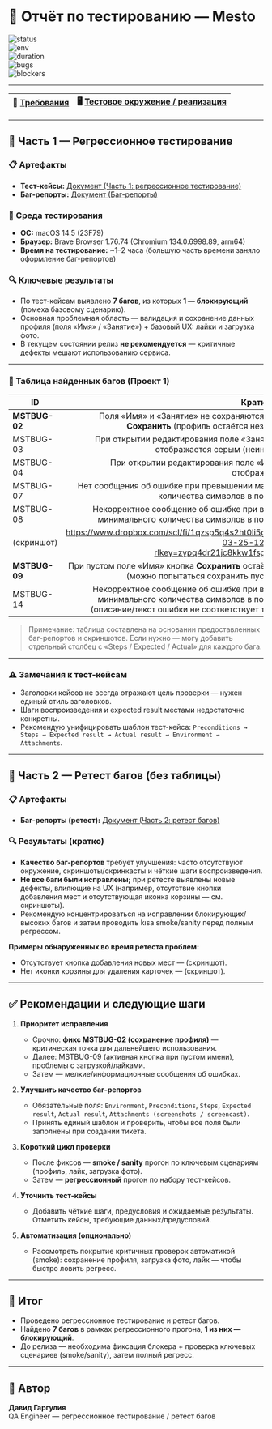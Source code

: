 # 🧪 Отчёт по тестированию — Mesto

![status](https://img.shields.io/badge/Status-Завершен-brightgreen)  
![env](https://img.shields.io/badge/Environment-macOS%2014.5%20%7C%20Brave%20Browser-lightgrey)  
![duration](https://img.shields.io/badge/Duration-1%20%E2%80%93%202%20hours-green)  
![bugs](https://img.shields.io/badge/Bugs_Found-7-red)  
![blockers](https://img.shields.io/badge/Blockers-1-brightred)

---

| 📑 [Требования](https://praktikum.notion.site/Mesto-9f2cfaa209734d1f8cfa0c0db3d3049f) | 🖥️ [Тестовое окружение / реализация](https://code.s3.yandex.net/qa/files/mesto/index.html) |
|---:|:---|

---

## 📁 Часть 1 — Регрессионное тестирование

### 📋 Артефакты
- **Тест-кейсы:** [Документ (Часть 1: регрессионное тестирование)](https://docs.google.com/spreadsheets/d/1iLMLPXGppCVs3R0BWKmH3bOKHDOAQjpsbNHY95s5pBo/edit?gid=220888493#gid=220888493)  
- **Баг-репорты:** [Документ (Баг-репорты)](https://docs.google.com/spreadsheets/d/1D5HoN9YMr3VQ6L9gJBynFNI4StPGRTgOxVVeMad51-s/edit?gid=1186534874#gid=1186534874)

### 🧾 Среда тестирования
- **ОС:** macOS 14.5 (23F79)  
- **Браузер:** Brave Browser 1.76.74 (Chromium 134.0.6998.89, arm64)  
- **Время на тестирование:** ~1–2 часа (большую часть времени заняло оформление баг-репортов)

### 🔍 Ключевые результаты
- По тест-кейсам выявлено **7 багов**, из которых **1 — блокирующий** (помеха базовому сценарию).  
- Основная проблемная область — валидация и сохранение данных профиля (поля «Имя» / «Занятие») + базовый UX: лайки и загрузка фото.  
- В текущем состоянии релиз **не рекомендуется** — критичные дефекты мешают использованию сервиса.

---

### 🐞 Таблица найденных багов (Проект 1)

| ID       | Краткое описание | Приоритет | Статус |
|----------|------------------:|:---------:|:------:|
| **MSTBUG-02** | Поля «Имя» и «Занятие» не сохраняются при нажатии **Сохранить** (профиль остаётся незаполненным) | **Blocker** | Открыт |
| MSTBUG-03 | При открытии редактирования поле «Занятие» пустое / отображается серым (неинформативно) | Низкий | Открыт |
| MSTBUG-04 | При открытии редактирования поле «Имя» пустое / отображается серым | Низкий | Открыт |
| MSTBUG-07 | Нет сообщения об ошибке при превышении максимального количества символов в поле «Занятие» | Низкий | Открыт |
| MSTBUG-08 | Некорректное сообщение об ошибке при вводе меньше минимального количества символов в поле «Занятие» | Низкий | Открыт  
| (скриншот) | https://www.dropbox.com/scl/fi/1qzsp5q4s2ht0li5gsrdf52w/25-03-25-12-44-42.png?rlkey=zypq4dr21jc8kkw1fsgsdbqk9&dl=0 |  |  |
| **MSTBUG-09** | При пустом поле «Имя» кнопка **Сохранить** остаётся активной (можно попытаться сохранить пустой профиль) | Высокий | Открыт |
| MSTBUG-14 | Некорректное сообщение об ошибке при вводе меньше минимального количества символов в поле «Занятие» (описание/текст ошибки не соответствует требованиям) | Низкий | Открыт |

> Примечание: таблица составлена на основании предоставленных баг-репортов и скриншотов. Если нужно — могу добавить отдельный столбец с «Steps / Expected / Actual» для каждого бага.

---

### ⚠️ Замечания к тест-кейсам
- Заголовки кейсов не всегда отражают цель проверки — нужен единый стиль заголовков.  
- Шаги воспроизведения и expected result местами недостаточно конкретны.  
- Рекомендую унифицировать шаблон тест-кейса: `Preconditions → Steps → Expected result → Actual result → Environment → Attachments`.

---

## 📁 Часть 2 — Ретест багов (без таблицы)

### 📋 Артефакты
- **Баг-репорты (ретест):** [Документ (Часть 2: ретест багов)](https://docs.google.com/spreadsheets/d/1awcgjrCHp0sL9S0tH35s7_WsNE0a8Ns9SMkK6D_FOK8/edit?gid=379530441#gid=379530441)

### 🔍 Результаты (кратко)
- **Качество баг-репортов** требует улучшения: часто отсутствуют окружение, скриншоты/скринкасты и чёткие шаги воспроизведения.  
- **Не все баги были исправлены;** при ретесте выявлены новые дефекты, влияющие на UX (например, отсутствие кнопки добавления мест и отсутствующая иконка корзины — см. скриншоты).  
- Рекомендую концентрироваться на исправлении блокирующих/высоких багов и затем проводить kısa smoke/sanity перед полным регресcом.

**Примеры обнаруженных во время ретеста проблем:**
- Отсутствует кнопка добавления новых мест — (скриншот).  
- Нет иконки корзины для удаления карточек — (скриншот).

---

## ✅ Рекомендации и следующие шаги

1. **Приоритет исправления**
   - Срочно: **фикс MSTBUG-02 (сохранение профиля)** — критическая точка для дальнейшего использования.  
   - Далее: MSTBUG-09 (активная кнопка при пустом имени), проблемы с загрузкой/лайками.  
   - Затем — мелкие/информационные сообщения об ошибках.

2. **Улучшить качество баг-репортов**
   - Обязательные поля: `Environment`, `Preconditions`, `Steps`, `Expected result`, `Actual result`, `Attachments (screenshots / screencast)`.  
   - Принять единый шаблон и проверить, чтобы все поля были заполнены при создании тикета.

3. **Короткий цикл проверки**
   - После фиксов — **smoke / sanity** прогон по ключевым сценариям (профиль, лайк, загрузка фото).  
   - Затем — **регрессионный** прогон по набору тест-кейсов.

4. **Уточнить тест-кейсы**
   - Добавить чёткие шаги, предусловия и ожидаемые результаты. Отметить кейсы, требующие данных/предусловий.

5. **Автоматизация (опционально)**
   - Рассмотреть покрытие критичных проверок автоматикой (smoke): сохранение профиля, загрузка фото, лайк — чтобы быстро ловить регресс.

---

## 📌 Итог
- Проведено регрессионное тестирование и ретест багов.  
- Найдено **7 багов** в рамках регрессионного прогона, **1 из них — блокирующий**.  
- До релиза — необходима фиксация блокера + проверка ключевых сценариев (smoke/sanity), затем полный регресc.

---

## 👤 Автор
**Давид Гаргулия**  
QA Engineer — регрессионное тестирование / ретест багов
